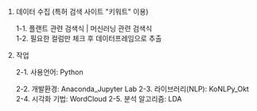 1. 데이터 수집 (특허 검색 사이트 "키워트" 이용)

   1-1. 플랜트 관련 검색식 | 머신러닝 관련 검색식   
   1-2. 필요한 컬럼만 체크 후 데이터프레임으로 추출


   
2. 작업
   
   2-1. 사용언어: Python
   
   2-2. 개발환경: Anaconda_Jupyter Lab
   2-3. 라이브러리(NLP): KoNLPy_Okt
   2-4. 시각화 기법: WordCloud
   2-5. 분석 알고리즘: LDA
